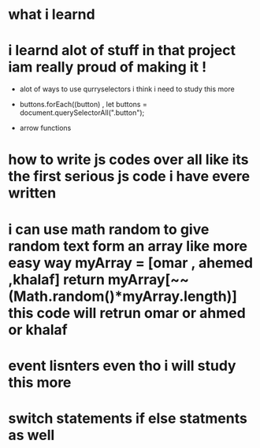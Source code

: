 # what i learnd 
# i learnd alot of stuff in that project iam really proud of making it !


- alot of ways to use qurryselectors i think i need to study this more 
- buttons.forEach((button) , let buttons = document.querySelectorAll(".button");

- arrow functions 

# how to write js codes over all like its the first serious js code i have evere written 

#  i can use math random to give random text form an array like more easy way     myArray = [omar , ahemed ,khalaf] return myArray[~~(Math.random()*myArray.length)] this code will retrun omar or ahmed or khalaf

# event lisnters even tho i will study this more

# switch statements if else statments as well


